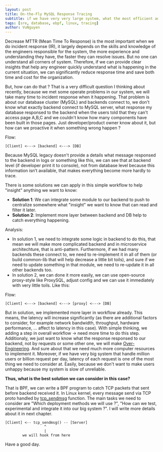 ```yaml
---
layout: post
title: On-the-Fly MySQL Response Tracing
subtitle: if we have very very large system, what the most efficient and performance way we can use to tracing what we want ?
tags: [sre, database, ebpf, linux, tracing]
author: VuNguyen
---
```

Decrease MTTR (Mean Time To Response) is the most important when we do incident response (IR), it largely depends on the skills and knowledge of the engineers responsible for the system, the more experience and understanding they have, the faster they can resolve issues. But no one can understand all corners of system. Therefore, if we can provide clear insights that help any engineer quickly understand what is happening in the current situation, we can significantly reduce response time and save both time and cost for the organization.

But, how can do that ? That is a very difficult question I thinking about recently, because we met some operate problems in our system, we will take many time to incident response when it happening. That problem is about our database cluster (MySQL) and backends connect to, we don't know what exactly backend connect to MySQL server, what response my database responsed to the backend when the users told that they can't access page A,B,C and we couldn't know how many components have been built in those pages. Just developer/product owner know about it, but how can we proactive it when something wrong happen ?

Flow:

```text
[Client] <---> [backend] <---> [DB]
```

Because MySQL legacy doesn't provide a details what message responsed to the backend in logs or something like this, we can see that at backend level (if developer print it to console), not from database level because this information isn’t available, that makes everything become more hardly to trace.

There is some solutions we can apply in this simple workflow to help "insight" anything we want to know:

- **Solution 1**: We can integrate some module to our backend to push to centralize somewhere what "insight" we want to know that can read and filter it later.
- **Solution 2**: Implement more layer between backend and DB help to catch everything happening.

Analysis:
- In solution 1, we need to integrate some logic in backend to do this, that mean we will make more complicated backend and in microservice architechture, that is anti-pattern. Furthermore, if we had many backends these connect to, we need to re-implement it in all of them (or build common-lib that will help decrease a little bit toils), and sure if we need to update something in that module, we need to re-update it in all other backends too.
- In solution 2, we can done it more easily, we can use open-source proxy-style like ProxySQL, adjust config and we can use it immediately with very little toils. Like this:

Flow:

```text
[Client] <---> [backend] <---> [proxy] <---> [DB]
```
But in solution, we implemented more layer in workflow already. This means, the latency will increase significantly (as there are additional factors to consider, for example network bandwidth, throughput, hardware performance, ... affect to latency in this case). With simple thinking, we adding a step in overall workflow -> need more time to do this step. Additionaly, we just want to know what the response responsed to our backend, not by requests or some other one, we will make [Over-Engineering](https://en.wikipedia.org/wiki/Overengineering). And sure about that we need much more computer resources to implement it.
Moreover, if we have very big system that handle million users or billion request per day, latency of each request is one of the most thing we need to consider at. Easily, because we don't want to make users unhappy because my system is slow of unreliable.

**Thus, what is the best solution we can consider in this case?**

That is BPF, we can write a BPF program to catch TCP packets that sent before backend received it. In Linux kernel, every message send via TCP proto handled by [tcp_sendmsg](https://elixir.bootlin.com/linux/v6.17.3/source/include/net/tcp.h#L333) function. The main tasks we need to consider are "Which deployment methods we will use ?", "How can we test, experimental and integrate it into our big system ?". I will write more details about it in next chapter.


```
[Client] <-- tcp_sendmsg() -- [Server]
                  ^
                  |
        we will hook from here
```

Have a good day.

